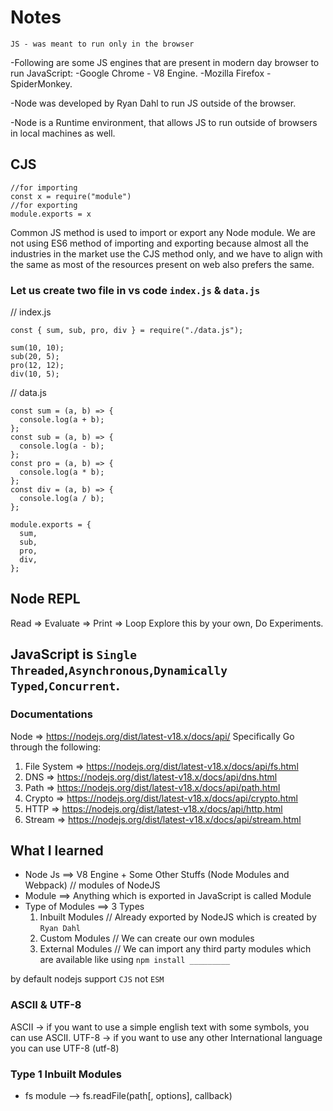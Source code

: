 # Notes

`JS - was meant to run only in the browser`

-Following are some JS engines that are present in modern day browser to run JavaScript:
-Google Chrome - V8 Engine.
-Mozilla Firefox - SpiderMonkey.

-Node was developed by Ryan Dahl to run JS outside of the browser.

-Node is a Runtime environment, that allows JS to run outside of browsers in local machines as well.

## CJS

```
//for importing
const x = require("module")
//for exporting
module.exports = x
```

Common JS method is used to import or export any Node module.
We are not using ES6 method of importing and exporting because almost all the
industries in the market use the CJS method only, and we have to align with the
same as most of the resources present on web also prefers the same.

### Let us create two file in vs code `index.js` & `data.js`

// index.js

```
const { sum, sub, pro, div } = require("./data.js");

sum(10, 10);
sub(20, 5);
pro(12, 12);
div(10, 5);

```

// data.js

```
const sum = (a, b) => {
  console.log(a + b);
};
const sub = (a, b) => {
  console.log(a - b);
};
const pro = (a, b) => {
  console.log(a * b);
};
const div = (a, b) => {
  console.log(a / b);
};

module.exports = {
  sum,
  sub,
  pro,
  div,
};

```

## Node REPL

Read ⇒ Evaluate ⇒ Print ⇒ Loop
Explore this by your own, Do Experiments.

## JavaScript is `Single Threaded`,`Asynchronous`,`Dynamically Typed`,`Concurrent`.

### Documentations

Node ⇒ https://nodejs.org/dist/latest-v18.x/docs/api/
Specifically Go through the following:

1. File System ⇒ https://nodejs.org/dist/latest-v18.x/docs/api/fs.html
2. DNS ⇒ https://nodejs.org/dist/latest-v18.x/docs/api/dns.html
3. Path ⇒ https://nodejs.org/dist/latest-v18.x/docs/api/path.html
4. Crypto ⇒ https://nodejs.org/dist/latest-v18.x/docs/api/crypto.html
5. HTTP ⇒ https://nodejs.org/dist/latest-v18.x/docs/api/http.html
6. Stream ⇒ https://nodejs.org/dist/latest-v18.x/docs/api/stream.html

## What I learned

- Node Js ==> V8 Engine + Some Other Stuffs (Node Modules and Webpack) // modules of NodeJS
- Module ==> Anything which is exported in JavaScript is called Module
- Type of Modules ==> 3 Types
  1. Inbuilt Modules // Already exported by NodeJS which is created by `Ryan Dahl`
  2. Custom Modules // We can create our own modules
  3. External Modules // We can import any third party modules which are available like using `npm install _________`

by default nodejs support `CJS` not `ESM`

### ASCII & UTF-8

ASCII -> if you want to use a simple english text with some symbols, you can use ASCII.
UTF-8 -> if you want to use any other International language you can use UTF-8 (utf-8)

### Type 1 Inbuilt Modules

- fs module --> fs.readFile(path[, options], callback)

